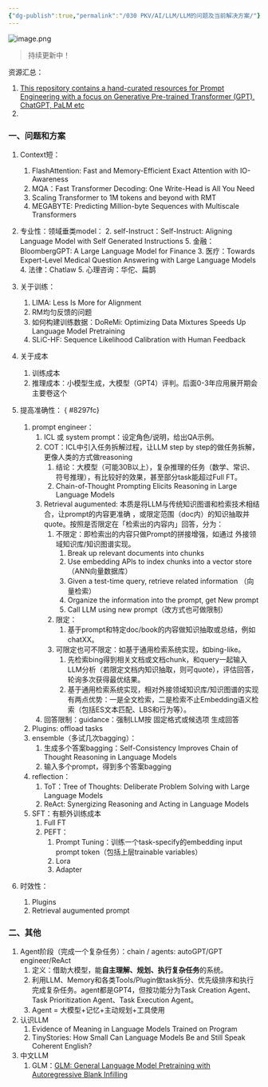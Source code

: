 ```yaml
---
{"dg-publish":true,"permalink":"/030 PKV/AI/LLM/LLM的问题及当前解决方案/"}
---
```


![image.png](https://s2.loli.net/2023/08/10/9Lnbx6sMjOtzH7A.png)

> 持续更新中！

资源汇总：
1. [This repository contains a hand-curated resources for Prompt Engineering with a focus on Generative Pre-trained Transformer (GPT), ChatGPT, PaLM etc](https://github.com/promptslab/Awesome-Prompt-Engineering)
2. 


### 一、问题和方案
1. Context短：
	1. FlashAttention: Fast and Memory-Efficient Exact Attention with IO-Awareness
	2. MQA：Fast Transformer Decoding: One Write-Head is All You Need
	3. Scaling Transformer to 1M tokens and beyond with RMT
	4. MEGABYTE: Predicting Million-byte Sequences with Multiscale Transformers
2. 专业性：领域垂类model：
	2. self-Instruct：Self-Instruct: Aligning Language Model with Self Generated Instructions
	5. 金融：BloombergGPT: A Large Language Model for Finance
	3. 医疗：Towards Expert-Level Medical Question Answering with Large Language Models
	4. 法律：Chatlaw
	5. 心理咨询：华佗、扁鹊
3. 关于训练：
	1. LIMA: Less Is More for Alignment
	2. RM均匀反馈的问题
	3. 如何构建训练数据：DoReMi: Optimizing Data Mixtures Speeds Up Language Model Pretraining
	4. SLiC-HF: Sequence Likelihood Calibration with Human Feedback
4. 关于成本
	1. 训练成本
	2. 推理成本：小模型生成，大模型（GPT4）评判。后面0-3年应用展开期会主要卷这个
5. 提高准确性：
{ #8297fc}

	1. prompt engineer：
		1. ICL 或 system prompt：设定角色/说明，给出QA示例。
		2. COT：ICL中引入任务拆解过程，让LLM step by step的做任务拆解，更像人类的方式做reasoning
			1. 结论：大模型（可能30B以上），复杂推理的任务（数学、常识、符号推理），有比较好的效果，甚至部分task能超过Full FT。
			2. Chain-of-Thought Prompting Elicits Reasoning in Large Language Models
		3. Retrieval augumented: 本质是将LLM与传统知识图谱和检索技术相结合，让prompt的内容更准确 ，或限定范围（doc内）的知识抽取并quote。按照是否限定在「检索出的内容内」回答，分为：
			1. 不限定：即检索出的内容只做Prompt的拼接增强，如通过 外接领域知识库/知识图谱实现。
				1. Break up relevant documents into chunks
				2. Use embedding APls to index chunks into a vector store（ANN向量数据库）
				3. Given a test-time query, retrieve related information （向量检索）
				4. Organize the information into the prompt, get New prompt
				5. Call LLM using new prompt（改方式也可做限制）
			2. 限定：
				1. 基于prompt和特定doc/book的内容做知识抽取或总结，例如chatXX。
			3. 可限定也可不限定：如基于通用检索系统实现，如bing-like。
				1. 先检索bing得到相关文档或文档chunk，和query一起输入LLM分析（若限定文档内知识抽取，则可quote），评估回答，轮询多次获得最优结果。
				2. 基于通用检索系统实现，相对外接领域知识库/知识图谱的实现有两点优势：一是全文检索，二是检索不止Embedding语义检索（包括ES文本匹配、LBS和行为等）。
		4. 回答限制：guidance：强制LLM按 固定格式或候选项 生成回答
	2. Plugins: offload tasks
	3. ensemble（多试几次bagging）：
		1. 生成多个答案bagging：Self-Consistency Improves Chain of Thought Reasoning in Language Models
		2. 输入多个prompt，得到多个答案bagging
	4. reflection：
		1. ToT：Tree of Thoughts: Deliberate Problem Solving with Large Language Models
		2. ReAct: Synergizing Reasoning and Acting in Language Models
	5. SFT：有额外训练成本
		1. Full FT
		2. PEFT：
			1. Prompt Tuning：训练一个task-specify的embedding input prompt token（包括上层trainable variables）
			2. Lora
			3. Adapter
6. 时效性：
	1. Plugins
	2. Retrieval augumented prompt

### 二、其他
1. Agent阶段（完成一个复杂任务）：chain / agents: autoGPT/GPT engineer/ReAct
	1. 定义：借助大模型，能**自主理解、规划、执行复杂任务**的系统。 
	2. 利用LLM、Memory和各类Tools/Plugin做task拆分、优先级排序和执行完成复杂任务。agent都是GPT4，但按功能分为Task Creation Agent、Task Prioritization Agent、Task Execution Agent。
	3. Agent = 大模型+记忆+主动规划+工具使用
2. 认识LLM
	1. Evidence of Meaning in Language Models Trained on Program
	2. TinyStories: How Small Can Language Models Be and Still Speak Coherent English?
3. 中文LLM
	1. GLM：[GLM: General Language Model Pretraining with Autoregressive Blank Infilling](https://arxiv.org/abs/2103.10360)



